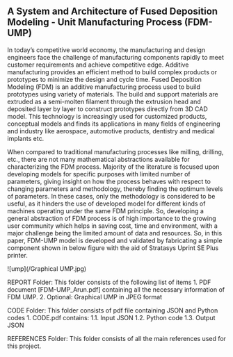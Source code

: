 ## A System and Architecture of Fused Deposition Modeling - Unit Manufacturing Process (FDM-UMP)

In today’s competitive world economy, the manufacturing and design engineers face the challenge of manufacturing components rapidly to meet customer requirements and achieve competitive edge. Additive manufacturing provides an efficient method to build complex products or prototypes to minimize the design and cycle time. Fused Deposition Modeling (FDM) is an additive manufacturing process used to build prototypes using variety of materials. The build and support materials are extruded as a semi-molten filament through the extrusion head and deposited layer by layer to construct prototypes directly from 3D CAD model. This technology is increasingly used for customized products, conceptual models and finds its applications in many fields of engineering and industry like aerospace, automotive products, dentistry and medical implants etc.

When compared to traditional manufacturing processes like milling, drilling, etc., there are not many mathematical abstractions available for characterizing the FDM process. Majority of the literature is focused upon developing models for specific purposes with limited number of parameters, giving insight on how the process behaves with respect to changing parameters and methodology, thereby finding the optimum levels of parameters. In these cases, only the methodology is considered to be useful, as it hinders the use of developed model for different kinds of machines operating under the same FDM principle. So, developing a general abstraction of FDM process is of high importance to the growing user community which helps in saving cost, time and environment, with a major challenge being the limited amount of data and resources. So, in this paper, FDM-UMP model is developed and validated by fabricating a simple component shown in below figure with the aid of Stratasys Uprint SE Plus printer.

![ump](/Graphical UMP.jpg)

REPORT Folder: This folder consists of the following list of items
	1. PDF document [FDM-UMP_Arun.pdf] containing all the necessary information of FDM UMP.
	2. Optional: Graphical UMP in JPEG format 


CODE Folder: This folder consists of pdf file containing JSON and Python codes
	1. CODE.pdf contains:
		1.1. Input JSON 
		1.2. Python code 
		1.3. Output JSON 


REFERENCES Folder: This folder consists of all the main references used for this project.

